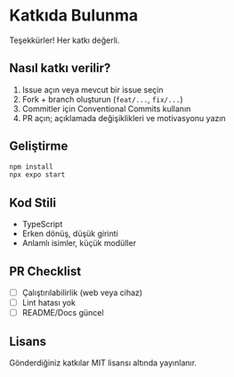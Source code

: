# Katkıda Bulunma

Teşekkürler! Her katkı değerli.

## Nasıl katkı verilir?
1. Issue açın veya mevcut bir issue seçin
2. Fork + branch oluşturun (`feat/...`, `fix/...`)
3. Commitler için Conventional Commits kullanın
4. PR açın; açıklamada değişiklikleri ve motivasyonu yazın

## Geliştirme
```bash
npm install
npx expo start
```

## Kod Stili
- TypeScript
- Erken dönüş, düşük girinti
- Anlamlı isimler, küçük modüller

## PR Checklist
- [ ] Çalıştırılabilirlik (web veya cihaz)
- [ ] Lint hatası yok
- [ ] README/Docs güncel

## Lisans
Gönderdiğiniz katkılar MIT lisansı altında yayınlanır.
